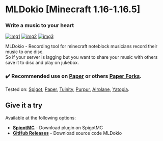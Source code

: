   <h1>MLDokio [Minecraft 1.16-1.16.5]</h1>
  <h3>Write a music to your heart</h3>
  
[![img1](https://img.shields.io/discord/720917120862519347?label=discord&logo=discord&style=for-the-badge)](https://discord.io/stumpstudio)
[![img2](https://img.shields.io/spiget/downloads/83583?color=red&style=for-the-badge)](https://www.spigotmc.org/resources/mldokio-write-a-music-to-your-heart.83583/)
[![img3](https://img.shields.io/spiget/version/83583?color=blueviolet&label=version&style=for-the-badge)](https://www.spigotmc.org/resources/mldokio-write-a-music-to-your-heart.83583/)

<p align="left">MLDokio - Recording tool for minecraft noteblock musicians record their music to one disc. <br>So if your server is lagging but you want to share your music with others save it to disc and play on jukebox.</p>

<h3>✔️ Recommended use on <a href="https://github.com/PaperMC/Paper">Paper</a> or others <a href="https://github.com/Tuinity/Tuinity">Paper Forks</a>.</h3>
Tested on: <a href="https://getbukkit.org/">Spigot</a>, <a href="https://github.com/PaperMC/Paper">Paper</a>, <a href="https://github.com/Tuinity/Tuinity">Tuinity</a>,
<a href="https://github.com/pl3xgaming/Purpur">Purpur</a>, <a href="https://github.com/TECHNOVE/Airplane">Airplane</a>, <a href="https://github.com/YatopiaMC/Yatopia">Yatopia</a>.

## Give it a try ##
Available at the following options:

* **[SpigotMC](https://www.spigotmc.org/resources/mldokio-write-a-music-to-your-heart.83583/)** - Download plugin on SpigotMC
* **[GitHub Releases](https://github.com/StumpStudio/MLDokio/releasess)** - Download source code MLDokio
